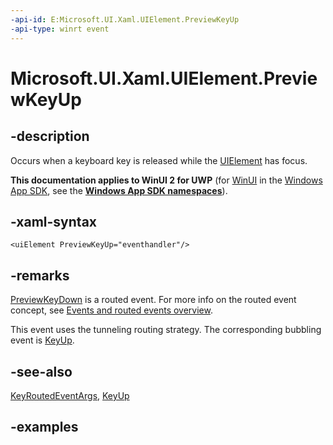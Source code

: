 ```yaml
---
-api-id: E:Microsoft.UI.Xaml.UIElement.PreviewKeyUp
-api-type: winrt event
---
```


<!-- Event syntax.
public event KeyEventHandler PreviewKeyUp
-->

# Microsoft.UI.Xaml.UIElement.PreviewKeyUp

## -description

Occurs when a keyboard key is released while the [UIElement](uielement.md) has focus.

**This documentation applies to WinUI 2 for UWP** (for [WinUI](/windows/apps/winui/winui3/) in the [Windows App SDK](/windows/apps/windows-app-sdk/), see the **[Windows App SDK namespaces](/windows/windows-app-sdk/api/winrt/)**).

## -xaml-syntax

```xaml
<uiElement PreviewKeyUp="eventhandler"/>
```

## -remarks

[PreviewKeyDown](uielement_previewkeydown.md) is a routed event. For more info on the routed event concept, see [Events and routed events overview](/windows/uwp/xaml-platform/events-and-routed-events-overview).

This event uses the tunneling routing strategy. The corresponding bubbling event is [KeyUp](uielement_keyup.md).

## -see-also

[KeyRoutedEventArgs](../microsoft.ui.xaml.input/keyroutedeventargs.md), [KeyUp](uielement_keyup.md)

## -examples
